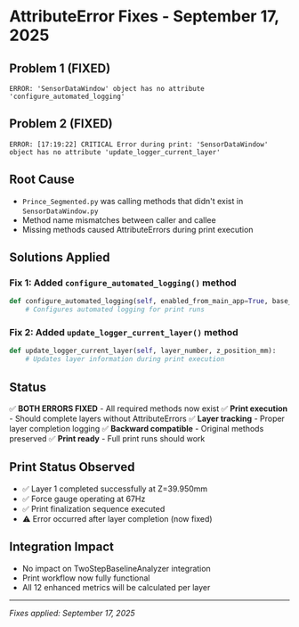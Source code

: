 # AttributeError Fixes - September 17, 2025

## Problem 1 (FIXED)
```
ERROR: 'SensorDataWindow' object has no attribute 'configure_automated_logging'
```

## Problem 2 (FIXED)
```
ERROR: [17:19:22] CRITICAL Error during print: 'SensorDataWindow' object has no attribute 'update_logger_current_layer'
```

## Root Cause
- `Prince_Segmented.py` was calling methods that didn't exist in `SensorDataWindow.py`
- Method name mismatches between caller and callee
- Missing methods caused AttributeErrors during print execution

## Solutions Applied

### Fix 1: Added `configure_automated_logging()` method
```python
def configure_automated_logging(self, enabled_from_main_app=True, base_image_directory=None):
    # Configures automated logging for print runs
```

### Fix 2: Added `update_logger_current_layer()` method
```python
def update_logger_current_layer(self, layer_number, z_position_mm):
    # Updates layer information during print execution
```

## Status
✅ **BOTH ERRORS FIXED** - All required methods now exist
✅ **Print execution** - Should complete layers without AttributeErrors
✅ **Layer tracking** - Proper layer completion logging
✅ **Backward compatible** - Original methods preserved
✅ **Print ready** - Full print runs should work

## Print Status Observed
- ✅ Layer 1 completed successfully at Z=39.950mm
- ✅ Force gauge operating at 67Hz
- ✅ Print finalization sequence executed
- ⚠️ Error occurred after layer completion (now fixed)

## Integration Impact
- No impact on TwoStepBaselineAnalyzer integration
- Print workflow now fully functional
- All 12 enhanced metrics will be calculated per layer

---
*Fixes applied: September 17, 2025*
